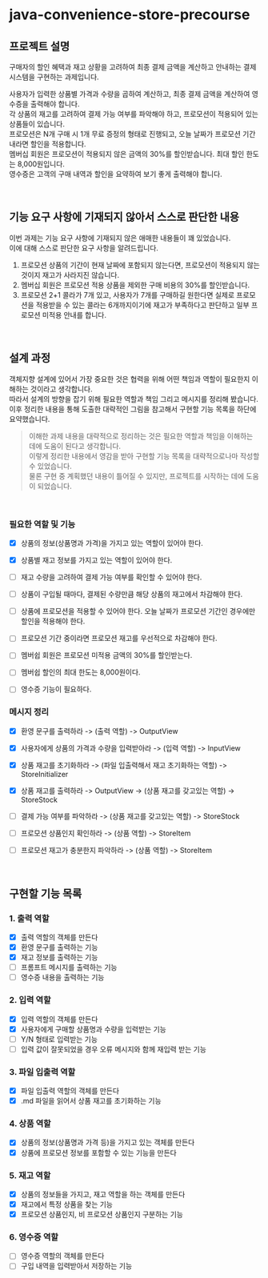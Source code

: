 # java-convenience-store-precourse
## 프로젝트 설명
구매자의 할인 혜택과 재고 상황을 고려하여 최종 결제 금액을 계산하고 안내하는 결제 시스템을 구현하는 과제입니다.

사용자가 입력한 상품별 가격과 수량을 곱하여 계산하고, 최종 결제 금액을 계산하여 영수증을 출력해야 합니다.  
각 상품의 재고를 고려하여 결제 가능 여부를 파악해야 하고, 프로모션이 적용되어 있는 상품들이 있습니다.  
프로모션은 N개 구매 시 1개 무료 증정의 형태로 진행되고, 오늘 날짜가 프로모션 기간 내라면 할인을 적용합니다.  
멤버십 회원은 프로모션이 적용되지 않은 금액의 30%를 할인받습니다. 최대 할인 한도는 8,000원입니다.  
영수증은 고객의 구매 내역과 할인을 요약하여 보기 좋게 출력해야 합니다.

<br>

## 기능 요구 사항에 기재되지 않아서 스스로 판단한 내용
이번 과제는 기능 요구 사항에 기재되지 않은 애매한 내용들이 꽤 있었습니다.  
이에 대해 스스로 판단한 요구 사항을 알려드립니다.  

1. 프로모션 상품의 기간이 현재 날짜에 포함되지 않는다면, 프로모션이 적용되지 않는 것이지 재고가 사라지진 않습니다.
2. 멤버십 회원은 프로모션 적용 상품을 제외한 구매 비용의 30%를 할인받습니다.
3. 프로모션 2+1 콜라가 7개 있고, 사용자가 7개를 구매하길 원한다면 실제로 프로모션을 적용받을 수 있는 콜라는 6개까지이기에 재고가 부족하다고 판단하고 일부 프로모션 미적용 안내를 합니다.


<br>

## 설계 과정
객체지향 설계에 있어서 가장 중요한 것은 협력을 위해 어떤 책임과 역할이 필요한지 이해하는 것이라고 생각합니다.  
따라서 설계의 방향을 잡기 위해 필요한 역할과 책임 그리고 메시지를 정리해 봤습니다.  
이후 정리한 내용을 통해 도출한 대략적인 그림을 참고해서 구현할 기능 목록을 하단에 요약했습니다.


> 이해한 과제 내용을 대략적으로 정리하는 것은 필요한 역할과 책임을 이해하는 데에 도움이 된다고 생각합니다.  
> 이렇게 정리한 내용에서 영감을 받아 구현할 기능 목록을 대략적으로나마 작성할 수 있었습니다.  
> 물론 구현 중 계획했던 내용이 틀어질 수 있지만, 프로젝트를 시작하는 데에 도움이 되었습니다.

<br>

### 필요한 역할 및 기능
- [x] 상품의 정보(상품명과 가격)을 가지고 있는 역할이 있어야 한다.
- [x] 상품별 재고 정보를 가지고 있는 역할이 있어야 한다.
- [ ] 재고 수량을 고려하여 결제 가능 여부를 확인할 수 있어야 한다.
- [ ] 상품이 구입될 때마다, 결제된 수량만큼 해당 상품의 재고에서 차감해야 한다.
- [ ] 상품에 프로모션을 적용할 수 있어야 한다. 오늘 날짜가 프로모션 기간인 경우에만 할인을 적용해야 한다.
- [ ] 프로모션 기간 중이라면 프로모션 재고를 우선적으로 차감해야 한다.
- [ ] 멤버쉽 회원은 프로모션 미적용 금액의 30%를 할인받는다.
- [ ] 멤버쉽 할인의 최대 한도는 8,000원이다.
- [ ] 영수증 기능이 필요하다.


### 메시지 정리
- [x] 환영 문구를 출력하라 -> (출력 역할) -> OutputView  
- [x] 사용자에게 상품의 가격과 수량을 입력받아라 -> (입력 역할) -> InputView  
- [x] 상품 재고를 초기화하라 -> (파일 입출력해서 재고 초기화하는 역할) -> StoreInitializer  
- [x] 상품 재고를 출력하라 -> OutputView -> (상품 재고를 갖고있는 역할) -> StoreStock  
- [ ] 결제 가능 여부를 파악하라 -> (상품 재고를 갖고있는 역할) -> StoreStock  
- [ ] 프로모션 상품인지 확인하라 -> (상품 역할) -> StoreItem  
- [ ] 프로모션 재고가 충분한지 파악하라 -> (상품 역할) -> StoreItem


<br>


## 구현할 기능 목록
### 1. 출력 역할
- [x] 출력 역할의 객체를 만든다
- [x] 환영 문구를 출력하는 기능
- [x] 재고 정보를 출력하는 기능
- [ ] 프롬프트 메시지를 출력하는 기능
- [ ] 영수증 내용을 출력하는 기능

### 2. 입력 역할
- [x] 입력 역할의 객체를 만든다
- [x] 사용자에게 구매할 상품명과 수량을 입력받는 기능
- [ ] Y/N 형태로 입력받는 기능
- [ ] 입력 값이 잘못되었을 경우 오류 메시지와 함께 재입력 받는 기능

### 3. 파일 입출력 역할
- [x] 파일 입출력 역할의 객체를 만든다
- [x] .md 파일을 읽어서 상품 재고를 초기화하는 기능

### 4. 상품 역할
- [x] 상품의 정보(상품명과 가격 등)을 가지고 있는 객체를 만든다
- [x] 상품에 프로모션 정보를 포함할 수 있는 기능을 만든다

### 5. 재고 역할
- [x] 상품의 정보들을 가지고, 재고 역할을 하는 객체를 만든다
- [x] 재고에서 특정 상품을 찾는 기능
- [x] 프로모션 상품인지, 비 프로모션 상품인지 구분하는 기능

### 6. 영수증 역할
- [ ] 영수증 역할의 객체를 만든다
- [ ] 구입 내역을 입력받아서 저장하는 기능